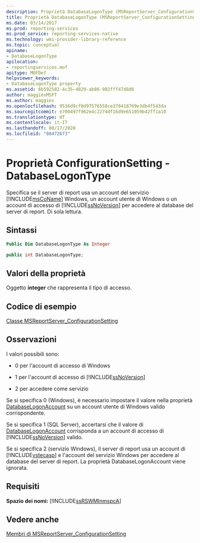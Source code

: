 ```yaml
---
description: Proprietà DatabaseLogonType (MSReportServer_ConfigurationSetting WMI)
title: Proprietà DatabaseLogonType (MSReportServer_ConfigurationSetting WMI) | Microsoft Docs
ms.date: 03/14/2017
ms.prod: reporting-services
ms.prod_service: reporting-services-native
ms.technology: wmi-provider-library-reference
ms.topic: conceptual
apiname:
- DatabaseLogonType
apilocation:
- reportingservices.mof
apitype: MOFDef
helpviewer_keywords:
- DatabaseLogonType property
ms.assetid: 6b592582-4c35-4029-ab86-982fff47d8d6
author: maggiesMSFT
ms.author: maggies
ms.openlocfilehash: 9536d9cf0d97576558ce378418769e3db4f543da
ms.sourcegitcommit: e700497f962e4c2274df16d9e651059b42ff1a10
ms.translationtype: HT
ms.contentlocale: it-IT
ms.lasthandoff: 08/17/2020
ms.locfileid: "88472673"
---
```

# <a name="configurationsetting-property---databaselogontype"></a>Proprietà ConfigurationSetting - DatabaseLogonType
  Specifica se il server di report usa un account del servizio [!INCLUDE[msCoName](../../includes/msconame-md.md)] Windows, un account utente di Windows o un account di accesso di [!INCLUDE[ssNoVersion](../../includes/ssnoversion-md.md)] per accedere al database del server di report. Di sola lettura.  
  
## <a name="syntax"></a>Sintassi  
  
```vb  
Public Dim DatabaseLogonType As Integer  
```  
  
```csharp  
public int DatabaseLogonType;  
```  
  
## <a name="property-values"></a>Valori della proprietà  
 Oggetto **integer** che rappresenta il tipo di accesso.  
  
## <a name="example-code"></a>Codice di esempio  
 [Classe MSReportServer_ConfigurationSetting](../../reporting-services/wmi-provider-library-reference/msreportserver-configurationsetting-class.md)  
  
## <a name="remarks"></a>Osservazioni  
 I valori possibili sono:  
  
-   0 per l'account di accesso di Windows  
  
-   1 per l'account di accesso di [!INCLUDE[ssNoVersion](../../includes/ssnoversion-md.md)]  
  
-   2 per accedere come servizio  
  
 Se si specifica 0 (Windows), è necessario impostare il valore nella proprietà [DatabaseLogonAccount](../../reporting-services/wmi-provider-library-reference/configurationsetting-property-databaselogonaccount.md) su un account utente di Windows valido corrispondente.  
  
 Se si specifica 1 (SQL Server), accertarsi che il valore di [DatabaseLogonAccount](../../reporting-services/wmi-provider-library-reference/configurationsetting-property-databaselogonaccount.md) corrisponda a un account di accesso di [!INCLUDE[ssNoVersion](../../includes/ssnoversion-md.md)] valido.  
  
 Se si specifica 2 (servizio Windows), il server di report usa un account di [!INCLUDE[vstecasp](../../includes/vstecasp-md.md)] e l'account del servizio Windows per accedere al database del server di report. La proprietà DatabaseLogonAccount viene ignorata.  
  
## <a name="requirements"></a>Requisiti  
 **Spazio dei nomi:** [!INCLUDE[ssRSWMInmspcA](../../includes/ssrswminmspca-md.md)]  
  
## <a name="see-also"></a>Vedere anche  
 [Membri di MSReportServer_ConfigurationSetting](../../reporting-services/wmi-provider-library-reference/msreportserver-configurationsetting-members.md)  
  
  
